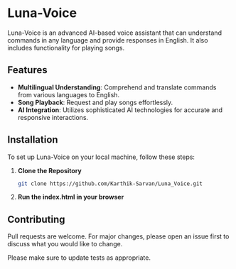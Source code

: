 # Luna-Voice

Luna-Voice is an advanced AI-based voice assistant that can understand commands in any language and provide responses in English.
It also includes functionality for playing songs.

## Features

- **Multilingual Understanding**: Comprehend and translate commands from various languages to English.
- **Song Playback**: Request and play songs effortlessly.
- **AI Integration**: Utilizes sophisticated AI technologies for accurate and responsive interactions.

## Installation

To set up Luna-Voice on your local machine, follow these steps:

1. **Clone the Repository**
   ```bash
   git clone https://github.com/Karthik-Sarvan/Luna_Voice.git
    ```
2. **Run the index.html in your browser**

    

## Contributing

Pull requests are welcome. For major changes, please open an issue first
to discuss what you would like to change.

Please make sure to update tests as appropriate.
